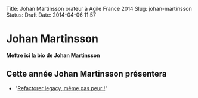 Title: Johan Martinsson orateur à Agile France 2014 
Slug: johan-martinsson
Status: Draft
Date: 2014-04-06 11:57

# Johan Martinsson

**Mettre ici la bio de Johan Martinsson**
## Cette année Johan Martinsson présentera

* "[Refactorer legacy, même pas peur !](../sessions/refactorer-legacy-meme-pas-peur.html)"


